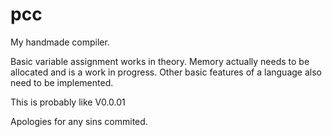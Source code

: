 # pcc
My handmade compiler.

Basic variable assignment works in theory.
Memory actually needs to be allocated and is a work in progress.
Other basic features of a language also need to be implemented.

This is probably like V0.0.01

Apologies for any sins commited.
